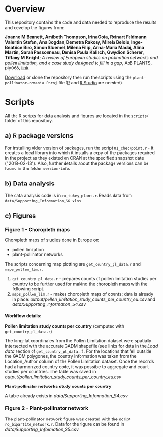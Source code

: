 # Overview

This repository contains the code and data needed to reproduce the results and develop the figures from:

**Joanne M Bennett, Amibeth Thompson, Irina Goia, Reinart Feldmann, Valentin Stefan, Ana Bogdan, Demetra Rakosy, Mirela Beloiu, Inge-Beatrice Biro, Simon Bluemel, Milena Filip, Anna-Maria Madaj, Alina Martin, Sarah Passonneau, Denisa Paula Kalisch, Gwydion Scherer, Tiffany M Knight**; *A review of European studies on pollination networks and pollen limitation, and a case study designed to fill in a gap*, AoB PLANTS, ply068, [link](https://doi.org/10.1093/aobpla/ply068)

[Download][1] or clone the repository then run the scripts using the `plant-pollinator-romania.Rproj` file ([R][2] and [R Studio][3] are needed)

[1]: https://github.com/idiv-biodiversity/plant-pollinator-romania/archive/master.zip
[2]: https://www.r-project.org/
[3]: https://www.rstudio.com/products/rstudio/download/


# Scripts

All the R scripts for data analysis and figures are located in the `scripts/` folder of this repository.

## a) R package versions

For installing older version of packages, run the script `01_checkpoint.r` - it creates a local library into which it installs a copy of the packages required in the project as they existed on CRAN at the specified snapshot date ("2018-02-13"). Also, further details about the package versions can be found in the folder `session-info`.

## b) Data analysis

The data analysis code is in `ro_tukey_plant.r`. Reads data from `data/Supporting_Information_S6.xlsx`.

## c) Figures

### Figure 1 - Choropleth maps

Choropleth maps of studies done in Europe on:

- pollen limitation
- plant-pollinator networks

The scripts concerning map plotting are `get_country_pl_data.r` and `maps_pollen_lim.r`. 

1. `get_country_pl_data.r` - prepares counts of pollen limitation studies per country to be further used for making the choropleth maps with the following script.
2. `maps_pollen_lim.r` - makes choropleth maps of counts; data is already in place: *output/pollen_limitation_study_counts_per_country_eu.csv* and *data/Supporting_Information_S4.csv*

#### Workflow details:

**Pollen limitation study counts per country** (computed with `get_country_pl_data.r`)

The long-lat coordinates from the Pollen Limitation dataset were spatially intersected with the accurate GADM shapefile (see links for data in the *Load data* section of `get_country_pl_data.r`). For the locations that fell outside the GADM polygones, the country information was taken from the Location_Author column of the Pollen Limitation dataset. Once the records had a harmonized country code, it was possible to aggregate and count studies per countries. The table was saved in *output/pollen_limitation_study_counts_per_country_eu.csv*

**Plant-pollinator networks study counts per country**

A table already exists in *data/Supporting_Information_S4.csv*


### Figure 2 - Plant-pollinator network

The plant-pollinator network figure was created with the script `ro_bipartite_network.r`. Data for the figure can be found in *data/Supporting_Information_S5.csv*
